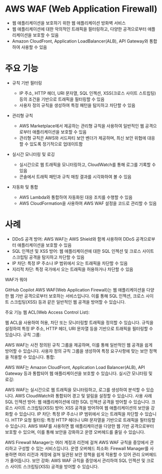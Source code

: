 # AWS WAF (Web Application Firewall)
- 웹 애플리케이션을 보호하기 위한 웹 애플리케이션 방화벽 서비스
- 웹 애플리케이션에 대한 악의적인 트래픽을 필터링하고, 다양한 공격으로부터 애플리케이션을 보호할 수 있음
- Amazon CloudFront, Application LoadBalancer(ALB), API Gateway와 통합하여 사용할 수 있음

# 주요 기능
- 규칙 기반 필터링
    - IP 주소, HTTP 헤더, URI 문자열, SQL 인젝션, XSS(크로스 사이트 스트립팅) 등의 조건을 기반으로 트래픽을 필터링할 수 있음
    - 사용자 정의 규칙을 생성하여 특정 패턴을 탐지하고 차단할 수 있음

- 관리형 규칙
    - AWS Marketplace에서 제공하는 관리형 규칙을 사용하여 일반적인 웹 공격으로부터 애플리케이션을 보호할 수 있음
    - 관리형 규칙은 AWS와 서드파티 보안 벤더가 제공하며, 최신 보안 위협에 대응할 수 있도록 정기적으로 업데이트함

- 실시간 모니터링 및 로깅
    - 실시간으로 웹 트래픽을 모니터링하고, CloudWatch를 통해 로그를 기록할 수 있음
    - 콘솔에서 트래픽 패턴과 규칙 매칭 결과를 시각화하여 볼 수 있음

- 자동화 및 통합
    - AWS Lambda와 통합하여 자동화된 대응 조치를 수행할 수 있음
    - AWS CloudFormation을 사용하여 AWS WAF 설정을 코드로 관리할 수 있음

# 사례
- DDoS 공격 방어: AWS WAF는 AWS Shield와 함께 사용하여 DDoS 공격으로부터 애플리케이션을 보호할 수 있음
- SQL 인젝션 및 XSS 방어: 웹 애플리케이션에 대한 SQL 인젝션 및 크로스 사이트 스크립팅 공격을 탐지하고 차단할 수 있음
- IP 차단: 특정 IP 주소나 IP 범위에서 오는 트래픽을 차단할 수 있음
- 지리적 차단: 특정 국가에서 오는 트래픽을 허용하거나 차단할 수 있음


WAF가 뭐야

GitHub Copilot
AWS WAF(Web Application Firewall)는 웹 애플리케이션을 다양한 웹 기반 공격으로부터 보호하는 서비스입니다. 이를 통해 SQL 인젝션, 크로스 사이트 스크립팅(XSS) 등과 같은 일반적인 웹 공격을 방어할 수 있습니다.

주요 기능
웹 ACL(Web Access Control List):

웹 ACL을 사용하여 허용, 차단 또는 모니터링할 트래픽을 정의할 수 있습니다.
규칙을 설정하여 특정 IP 주소, HTTP 헤더, URI 문자열 등을 기반으로 트래픽을 필터링할 수 있습니다.
규칙 그룹:

AWS WAF는 사전 정의된 규칙 그룹을 제공하며, 이를 통해 일반적인 웹 공격을 쉽게 방어할 수 있습니다.
사용자 정의 규칙 그룹을 생성하여 특정 요구사항에 맞는 보안 정책을 적용할 수 있습니다.
통합:

AWS WAF는 Amazon CloudFront, Application Load Balancer(ALB), API Gateway 등과 통합되어 웹 애플리케이션을 보호할 수 있습니다.
실시간 모니터링 및 로깅:

AWS WAF는 실시간으로 웹 트래픽을 모니터링하고, 로그를 생성하여 분석할 수 있습니다.
AWS CloudWatch와 통합되어 경고 및 알림을 설정할 수 있습니다.
사용 사례
SQL 인젝션 방어: 웹 애플리케이션에 대한 SQL 인젝션 공격을 방어할 수 있습니다.
크로스 사이트 스크립팅(XSS) 방어: XSS 공격을 방어하여 웹 애플리케이션의 보안을 강화할 수 있습니다.
IP 차단: 특정 IP 주소나 IP 범위에서 오는 트래픽을 차단할 수 있습니다.
HTTP 요청 필터링: 특정 HTTP 헤더나 URI 문자열을 기반으로 트래픽을 필터링할 수 있습니다.
AWS WAF를 사용하면 웹 애플리케이션을 다양한 웹 기반 공격으로부터 보호할 수 있으며, 이를 통해 보안을 강화하고 운영 오버헤드를 줄일 수 있습니다.

AWS Firewall Manager는 여러 계정과 리전에 걸쳐 AWS WAF 규칙을 중앙에서 관리하고 구성할 수 있는 서비스입니다.
운영 오버헤드 최소화: Firewall Manager를 사용하면 여러 리전과 계정에 걸쳐 일관된 보안 정책을 쉽게 적용할 수 있어 관리 오버헤드가 줄어듭니다.
보안 강화: AWS WAF 규칙을 중앙에서 관리하여 SQL 인젝션 및 크로스 사이트 스크립팅(XSS) 공격을 방어할 수 있습니다.